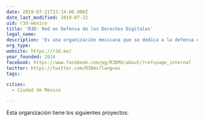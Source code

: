 ```yaml
---
date: 2019-07-21T23:14:06.000Z
date_last_modified: 2019-07-22
uid: r3d-mexico
title: 'R3D: Red en Defensa de los Derechos Digitales'
legal_name: 
description: 'Es una organización mexicana que se dedica a la defensa de los derechos digitales utilizando herramientas de comunicación para la incidencia.'
org_type: 
website: https://r3d.mx/
year_founded: 2014
facebook: https://www.facebook.com/pg/R3DMX/about/?ref=page_internal
twitter: https://twitter.com/R3Dmx?lang=es
tags:

cities: 
  - Ciudad de México

---
```


Esta organización tiene los siguientes proyectos:



